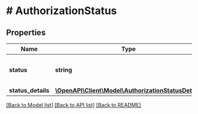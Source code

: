 # # AuthorizationStatus

## Properties

Name | Type | Description | Notes
------------ | ------------- | ------------- | -------------
**status** | **string** | The status for the authorized payment. | [optional] [readonly]
**status_details** | [**\OpenAPI\Client\Model\AuthorizationStatusDetails**](AuthorizationStatusDetails.md) |  | [optional]

[[Back to Model list]](../../README.md#models) [[Back to API list]](../../README.md#endpoints) [[Back to README]](../../README.md)
